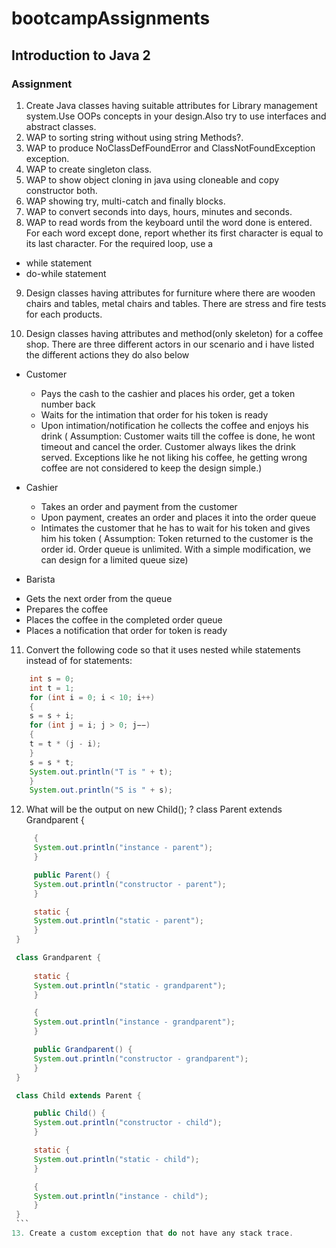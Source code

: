 # bootcampAssignments
## Introduction to Java 2
### Assignment

1. Create Java classes having suitable attributes for Library management system.Use OOPs concepts in your design.Also try to use interfaces and abstract classes. 
2. WAP to sorting string without using string Methods?.
3. WAP to produce NoClassDefFoundError and ClassNotFoundException exception.
4. WAP to create singleton class.
5. WAP to show object cloning in java using cloneable and copy constructor both.
6. WAP showing try, multi-catch and finally blocks.
7. WAP to convert seconds into days, hours, minutes and seconds.
8. WAP to read words from the keyboard until the word done is entered. For each word except done, report whether its first character is equal   to  its last character. For the required loop, use a 
* while statement 
* do-while statement

9.  Design classes having attributes for furniture where there are wooden chairs and tables, metal chairs and tables. There are stress and fire tests for each products.

10. Design classes having attributes and method(only skeleton) for a coffee shop. There are three different actors in our scenario and i have listed the different actions they do also below

* Customer
  - Pays the cash to the cashier and places his order, get a token number back
  - Waits for the intimation that order for his token is ready
  - Upon intimation/notification he collects the coffee and enjoys his drink
  ( Assumption:  Customer waits till the coffee is done, he wont timeout and cancel the order. Customer always likes the drink served. Exceptions like he not liking his coffee, he getting wrong coffee are not considered to keep the design simple.)

* Cashier
  - Takes an order and payment from the customer
  - Upon payment, creates an order and places it into the order queue
  - Intimates the customer that he has to wait for his token and gives him his token
  ( Assumption: Token returned to the customer is the order id. Order queue is unlimited. With a simple modification, we can design for a limited queue size)

* Barista
 - Gets the next order from the queue
 - Prepares the coffee
 - Places the coffee in the completed order queue
 - Places a notification that order for token is ready

11. Convert the following code so that it uses nested while statements instead of for statements: 
```java
    int s = 0; 
    int t = 1; 
    for (int i = 0; i < 10; i++) 
    { 
    s = s + i; 
    for (int j = i; j > 0; j−−) 
    { 
    t = t * (j - i); 
    } 
    s = s * t; 
    System.out.println("T is " + t); 
    } 
    System.out.println("S is " + s);
```

12. What will be the  output on new Child(); ? 
    class Parent extends Grandparent {
   ```java    
        {
        System.out.println("instance - parent");
        }

        public Parent() {
        System.out.println("constructor - parent");
        }

        static {
        System.out.println("static - parent");
        }
    }

    class Grandparent {
      
        static {
        System.out.println("static - grandparent");
        }

        {
        System.out.println("instance - grandparent");
        }

        public Grandparent() {
        System.out.println("constructor - grandparent");
        }
    }

    class Child extends Parent {

        public Child() {
        System.out.println("constructor - child");
        }

        static {
        System.out.println("static - child");
        }

        {
        System.out.println("instance - child");
        }
    }
	```
13. Create a custom exception that do not have any stack trace.
